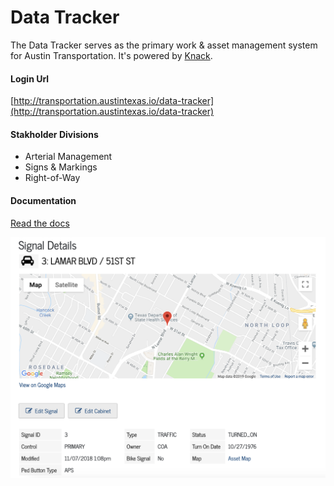 # Data Tracker
The Data Tracker serves as the primary work & asset management system for Austin Transportation. It's powered by [Knack](http://knack.com).

#### Login Url

[http://transportation.austintexas.io/data-tracker](http://transportation.austintexas.io/data-tracker)

#### Stakholder Divisions
- Arterial Management
- Signs & Markings
- Right-of-Way

#### Documentation
[Read the docs](https://github.com/cityofaustin/transportation-data-tracker/tree/master/docs)

![signal details](media/data-tracker-signal-screenshot.png)
